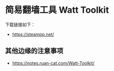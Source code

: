 # 简易翻墙工具 Watt Toolkit

下载链接如下：

- https://steampp.net/

## 其他边缘的注意事项

- https://notes.ruan-cat.com/Watt-Toolkit/

